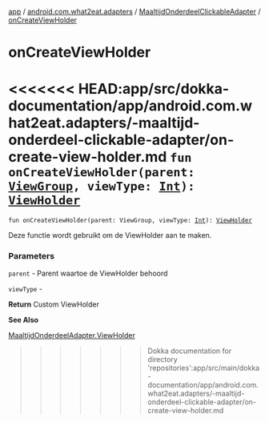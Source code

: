[app](../../index.md) / [android.com.what2eat.adapters](../index.md) / [MaaltijdOnderdeelClickableAdapter](index.md) / [onCreateViewHolder](./on-create-view-holder.md)

# onCreateViewHolder

<<<<<<< HEAD:app/src/dokka-documentation/app/android.com.what2eat.adapters/-maaltijd-onderdeel-clickable-adapter/on-create-view-holder.md
`fun onCreateViewHolder(parent: `[`ViewGroup`](https://developer.android.com/reference/android/view/ViewGroup.html)`, viewType: `[`Int`](https://kotlinlang.org/api/latest/jvm/stdlib/kotlin/-int/index.html)`): `[`ViewHolder`](-view-holder/index.md)
=======
`fun onCreateViewHolder(parent: ViewGroup, viewType: `[`Int`](https://kotlinlang.org/api/latest/jvm/stdlib/kotlin/-int/index.html)`): `[`ViewHolder`](-view-holder/index.md)

Deze functie wordt gebruikt om de ViewHolder aan te maken.

### Parameters

`parent` - Parent waartoe de ViewHolder behoord

`viewType` -

**Return**
Custom ViewHolder

**See Also**

[MaaltijdOnderdeelAdapter.ViewHolder](../-maaltijd-onderdeel-adapter/-view-holder/index.md)

>>>>>>> Dokka documentation for directory 'repositories':app/src/main/dokka-documentation/app/android.com.what2eat.adapters/-maaltijd-onderdeel-clickable-adapter/on-create-view-holder.md
